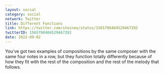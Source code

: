 ```yaml
---
layout: social
category: social
network: Twitter
title: Different Functions
link: https://twitter.com/steinea/status/1565798404529467392
twitterID: 1565798404529467392
date: 2022-09-02
---
```


You’ve got two examples of compositions by the same composer with the same four notes in a row, but they function totally differently because of how they fit with the rest of the composition and the rest of the melody that follows.

